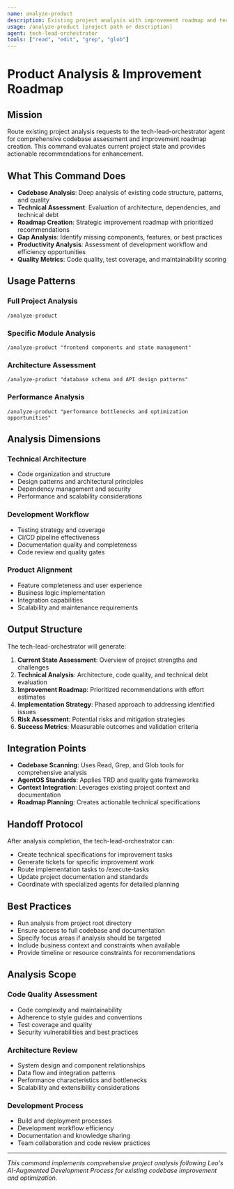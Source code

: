 ```yaml
---
name: analyze-product
description: Existing project analysis with improvement roadmap and technical assessment
usage: /analyze-product [project path or description]
agent: tech-lead-orchestrator
tools: ["read", "edit", "grep", "glob"]
---
```


# Product Analysis & Improvement Roadmap

## Mission

Route existing project analysis requests to the tech-lead-orchestrator agent for comprehensive codebase assessment and improvement roadmap creation. This command evaluates current project state and provides actionable recommendations for enhancement.

## What This Command Does

- **Codebase Analysis**: Deep analysis of existing code structure, patterns, and quality
- **Technical Assessment**: Evaluation of architecture, dependencies, and technical debt
- **Roadmap Creation**: Strategic improvement roadmap with prioritized recommendations
- **Gap Analysis**: Identify missing components, features, or best practices
- **Productivity Analysis**: Assessment of development workflow and efficiency opportunities
- **Quality Metrics**: Code quality, test coverage, and maintainability scoring

## Usage Patterns

### Full Project Analysis
```
/analyze-product
```

### Specific Module Analysis
```
/analyze-product "frontend components and state management"
```

### Architecture Assessment
```
/analyze-product "database schema and API design patterns"
```

### Performance Analysis
```
/analyze-product "performance bottlenecks and optimization opportunities"
```

## Analysis Dimensions

### Technical Architecture
- Code organization and structure
- Design patterns and architectural principles
- Dependency management and security
- Performance and scalability considerations

### Development Workflow
- Testing strategy and coverage
- CI/CD pipeline effectiveness
- Documentation quality and completeness
- Code review and quality gates

### Product Alignment
- Feature completeness and user experience
- Business logic implementation
- Integration capabilities
- Scalability and maintenance requirements

## Output Structure

The tech-lead-orchestrator will generate:

1. **Current State Assessment**: Overview of project strengths and challenges
2. **Technical Analysis**: Architecture, code quality, and technical debt evaluation
3. **Improvement Roadmap**: Prioritized recommendations with effort estimates
4. **Implementation Strategy**: Phased approach to addressing identified issues
5. **Risk Assessment**: Potential risks and mitigation strategies
6. **Success Metrics**: Measurable outcomes and validation criteria

## Integration Points

- **Codebase Scanning**: Uses Read, Grep, and Glob tools for comprehensive analysis
- **AgentOS Standards**: Applies TRD and quality gate frameworks
- **Context Integration**: Leverages existing project context and documentation
- **Roadmap Planning**: Creates actionable technical specifications

## Handoff Protocol

After analysis completion, the tech-lead-orchestrator can:
- Create technical specifications for improvement tasks
- Generate tickets for specific improvement work
- Route implementation tasks to /execute-tasks
- Update project documentation and standards
- Coordinate with specialized agents for detailed planning

## Best Practices

- Run analysis from project root directory
- Ensure access to full codebase and documentation
- Specify focus areas if analysis should be targeted
- Include business context and constraints when available
- Provide timeline or resource constraints for recommendations

## Analysis Scope

### Code Quality Assessment
- Code complexity and maintainability
- Adherence to style guides and conventions
- Test coverage and quality
- Security vulnerabilities and best practices

### Architecture Review
- System design and component relationships
- Data flow and integration patterns
- Performance characteristics and bottlenecks
- Scalability and extensibility considerations

### Development Process
- Build and deployment processes
- Development workflow efficiency
- Documentation and knowledge sharing
- Team collaboration and code review practices

---

*This command implements comprehensive project analysis following Leo's AI-Augmented Development Process for existing codebase improvement and optimization.*